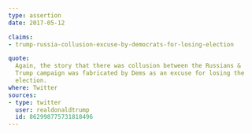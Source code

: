 ```yaml
---
type: assertion
date: 2017-05-12

claims:
- trump-russia-collusion-excuse-by-democrats-for-losing-election

quote:
  Again, the story that there was collusion between the Russians &
  Trump campaign was fabricated by Dems as an excuse for losing the
  election.
where: Twitter
sources:
- type: twitter
  user: realdonaldtrump
  id: 862998775731818496
---
```


